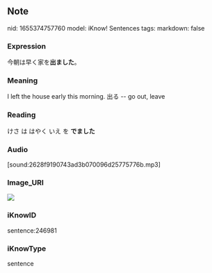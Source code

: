 ## Note
nid: 1655374757760
model: iKnow! Sentences
tags: 
markdown: false

### Expression
今朝は早く家を<b>出ました</b>。

### Meaning
I left the house early this morning.
出る -- go out, leave

### Reading
けさ は はやく いえ を <b>でました</b>

### Audio
[sound:2628f9190743ad3b070096d25775776b.mp3]

### Image_URI
<img src="045d87e208159849a4c19f502593caaa.jpg">

### iKnowID
sentence:246981

### iKnowType
sentence

